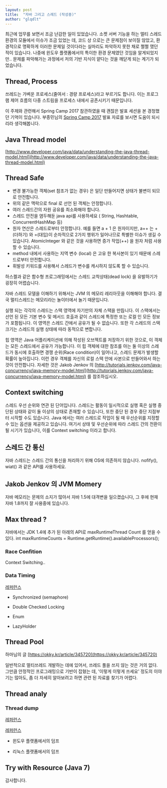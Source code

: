 ```yaml
---
layout: post
title:  "자바 그리고 스레드 (작성중)"
author: "glqdlt"
---
```


최근에 업무를 보면서 조금 난감한 일이 있었습니다.
소켓 서버 기능을 하는 멀티 스레드 환경의 모듈에서 이슈가 조금 있었는 데, 
코드 상 으로는 큰 문제점이 보이질 않았고, 환경적으로 명확하게 이러한 문제일 것이다라는 실마리도 파악하지 못한 채로 쩔쩔 맸던 적이 있습니다.
나중에 윈도우 플랫폼에서의 특이한 환경 문제였던 것임을 알게되었지만..
문제를 파악해가는 과정에서 저의 기반 지식이 얕다는 것을 깨닫게 되는 계기가 되었습니다.

## Thread, Process

쓰레드는 가벼운 프로세스(줄여서 : 경량 프로세스)라고 부르기도 합니다.
이는 프로그램 제어 흐름의 다중 스트림을 프로세스 내에서 공존시키기 때문입니다.


이 주제와 관련해서 Spring Camp 2017 참관하였을 때 괜찮은 발표 세션을 본 경청했던 기억이 있습니다.
부종민님의 [Spring Camp 2017](https://www.youtube.com/watch?v=5KttCnoWLhs) 발표 자료를 보시면 도움이 되시리라 생각해봅니다.


## Java Thread model

[http://www.developer.com/java/data/understanding-the-java-thread-model.html](http://www.developer.com/java/data/understanding-the-java-thread-model.html)

## Thread Safe

- 변경 불가능한 객체(set 참조가 없는 경우) 은 일단 만들어지면 상태가 불변이 되므로 안전합니다.
- 위의 같은 맥락으로 final 로 선언 된 객체는 안정합니다.
- 여러 스레드간의 자원 공유를 최소화해야 합니다.
- 스레드 안전을 염두해둔 java api를 사용하세요 ( String, Hashtable, ConcurrentHashMap 등)
- 원자 연산은 스레드로부터 안정합니다. 예를 들면 a + 1 은 원자이지만, a++ 는 +(더하기) 와 =(대입)이 순차적으로 2가지 행위가 일어나므로 특별한 이슈가 생길 수 있습니다. AtomicInteger 와 같은 것을 사용하면 증가 작업(++) 을 원자 처럼 사용할 수 있습니다.
- method 내에서 사용하는 지역 변수 (local) 은 고유 한 복사본이 있기 때문에 스레드로부터 안전합니다.
- 휘발성 키워드를 사용해서 스레드가 변수를 캐시하지 않도록 할 수 있습니다.

하스켈과 같은 함수형 프로그래밍에서는 스레드 교착상태(dead lock) 을 유발하기가 굉장히 어렵습니다.

자바 스레드 모델을 이해하기 위해서는 JVM 의 메모리 레리아웃을 이해해야 합니다.
결국 멀티스레드는 메모리라는 놀이터에서 놀기 때문입니다.

실행 되는 각각의 스레드는 스택 영역에 자기만의 자체 스택을 만듭니다. 이 스택에서는 선언 된 모든 기본 변수 및 메서드 호출과 같이 스레드에 특정한 또는 로컬 인 모든 정보가 포함됩니다. 이 영역은 스레드 간에서 공유가 될 수 없습니다. 또한 각 스레드의 스택 크기는 스레드의 실행 상태에 따라 동적으로 변합니다.

힙 영역은 Java 어플리케이션에 의해 작성된 오브젝트를 저장하기 위한 것으로, 이 객체는 모든 스레드에서 공유가 가능합니다.
이 힙 객체에 대한 참조를 아는 둘 이상의 스레드가 동시에 호출하면 경쟁 순위(Race condition)이 일어나고, 스레드 문제가 발생할 확률이 높아집니다. 이런 경우 객체를 자신의 로컬 스택 안에 사본으로 만들어와서 하는 것이 안전합니다.
자세한 것은 Jakob Jenkov 의 [http://tutorials.jenkov.com/java-concurrency/java-memory-model.html](http://tutorials.jenkov.com/java-concurrency/java-memory-model.html) 를 참조하십시오.


## Context switching 

스레드 우선 순위와 연관 된 단어입니다. 
스레드는 활동이 일시적으로 실행 혹은 실행 중단된 상태와 같이 둘 이상의 상태로 존재할 수 있습니다, 또한 중단 된 경우 중단 지점부터 시작할 수도 있습니다. Java 에서는 여러 스레드로 작업이 될 때 우선순위를 지정할 수 있는 옵션을 제공하고 있습니다. 여기서 상태 및 우선순위에 따라 스레드 간의 전환이 될 시기가 있습니다, 이를 Context switching 이라고 합니다.

## 스레드 간 통신

자바 스레드는 스레드 간의 통신을 처리하기 위해 OS에 의존하지 않습니다. nofify(), wiat() 과 같은 API를 사용하세요.

## Jakob Jenkov 의 JVM Momery

자바 메모리는 문제의 소지가 많아서 자바 1.5에 대격변을 일으켰습니다, 그 후에 현재 자바 1.8까지 잘 사용중에 있습니다.

## Max thread ?

자바에서는 JDK 1.4에 추가 된 아래의 API로 maxRuntimeThread Count 를 얻을 수 있다.
        int maxRuntimeCounts = Runtime.getRuntime().availableProcessors();


### Race Confition

Context Switching..

### Data Timing

[레퍼런스](https://medium.com/@joongwon/multi-thread-%ED%99%98%EA%B2%BD%EC%97%90%EC%84%9C%EC%9D%98-%EC%98%AC%EB%B0%94%EB%A5%B8-singleton-578d9511fd42)

- Synchronized (semaphore)

- Double Checked Locking

- Enum

- LazyHolder




## Thread Pool

하마님의 글 [https://okky.kr/article/345720](https://okky.kr/article/345720)

일반적으로 멀티쓰레드 개발하는 데에 있어서, 쓰레드 풀을 쓰지 않는 것은 거의 없다. 그만큼 안정적인 프로그래밍으로 기반이 잡혔는 데, '이렇게 이렇게 쓰세요' 정도의 이야기는 많아도, 좀 더 자세히 알아보려고 하면 관련 된 자료를 찾기가 어렵다.



## Thread analy

### Thread dump

[레퍼런스](https://www.slideshare.net/Byungwook/ss-30302235)

[레퍼런스](https://www.slideshare.net/cinari4/jvmgc?next_slideshow=1)


- 윈도우 플랫폼에서의 덤프

- 리눅스 플랫폼에서의 덤프



## Try with Resource (Java 7)



감사합니다.


